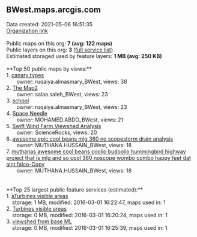 <h2>BWest.maps.arcgis.com</h2> Data created: 2021-05-06 16:51:35 <br /><a target='new' href='https://BWest.maps.arcgis.com'>Organization link</a><br /><br />Public maps on this org: <b>7 (avg: 122 maps)</b><br />Public layers on this org: <b>3 </b>(<a target='new' href='https://services.arcgis.com/autUD2IC1Ncsx9PH/ArcGIS/rest/services'>full service list</a>)<br />Estimated storaged used by feature layers: <b>1 MB (avg: 250 KB)</b><br /><br />**Top 50 public maps by views:**<br />  1. <a target='new' href='https://www.arcgis.com/home/item.html?id=c6e108e675514ae9a9aff7e92700634e'>canary types</a> <br />  &nbsp;&nbsp;&nbsp;&nbsp; &nbsp;&nbsp;owner: ruqaiya.almasmary_BWest, views: 38<br />  2. <a target='new' href='https://www.arcgis.com/home/item.html?id=6b6803472c894c8e803fbcb43497e519'>The Map2</a> <br />  &nbsp;&nbsp;&nbsp;&nbsp; &nbsp;&nbsp;owner: salaa.saleh_BWest, views: 23<br />  3. <a target='new' href='https://www.arcgis.com/home/item.html?id=d633fb4144e84e568b0b9b238c1433ba'>school</a> <br />  &nbsp;&nbsp;&nbsp;&nbsp; &nbsp;&nbsp;owner: ruqaiya.almasmary_BWest, views: 23<br />  4. <a target='new' href='https://www.arcgis.com/home/item.html?id=50064ba0f9324932ba6090bf760a31bc'>Space Needle</a> <br />  &nbsp;&nbsp;&nbsp;&nbsp; &nbsp;&nbsp;owner: MOHAMED.ABDO_BWest, views: 21<br />  5. <a target='new' href='https://www.arcgis.com/home/item.html?id=1f3ba4582469489caa0df0524e540626'>Swift Wind Farm Viewshed Analysis</a> <br />  &nbsp;&nbsp;&nbsp;&nbsp; &nbsp;&nbsp;owner: ScienceRocks, views: 20<br />  6. <a target='new' href='https://www.arcgis.com/home/item.html?id=7dafc75117b64317bf69cbb053756a1c'>awesome  epic cool beans mlg 360 no scopestorm drain analysis</a> <br />  &nbsp;&nbsp;&nbsp;&nbsp; &nbsp;&nbsp;owner: MUTHANA.HUSSAIN_BWest, views: 18<br />  7. <a target='new' href='https://www.arcgis.com/home/item.html?id=6c5d80b9a7094260b818eb9ba1f7b7ed'>muthanas awesome cool beans coolio budoolio hummingbird highway project that is mlg and so cool 360 noscope wombo combo happy feet dat aint falco-Copy</a> <br />  &nbsp;&nbsp;&nbsp;&nbsp; &nbsp;&nbsp;owner: MUTHANA.HUSSAIN_BWest, views: 18<br /><br /><br />**Top 25 largest public feature services (estimated):**<br /> 1. <a target='new' href='https://www.arcgis.com/home/item.html?id=7934d26c914c4ca1a37041ee0762a616'>aTurbines visible areas</a><br /> &nbsp;&nbsp;&nbsp;&nbsp;storage: 1 MB, modified: 2016-03-01 16:22:47, maps used in: 1<br /> 2. <a target='new' href='https://www.arcgis.com/home/item.html?id=3c90eda7cb6f48f9a3234b8c0786bdb9'>Turbines visible areas</a><br /> &nbsp;&nbsp;&nbsp;&nbsp;storage: 0 MB, modified: 2016-03-01 16:20:24, maps used in: 1<br /> 3. <a target='new' href='https://www.arcgis.com/home/item.html?id=9c8404b9637a49a4b329b078013f9353'>viewshed from base ML</a><br /> &nbsp;&nbsp;&nbsp;&nbsp;storage: 0 MB, modified: 2016-03-01 16:25:39, maps used in: 1<br />